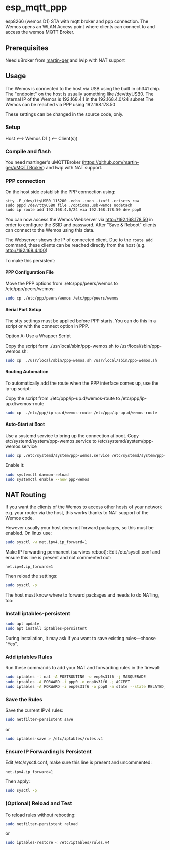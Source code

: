 # esp_mqtt_ppp
esp8266 (wemos D1) STA with mqtt broker and ppp connection.
The Wemos opens an WLAN Access point where clients can connect to and access the wemos MQTT Broker.

## Prerequisites
Need uBroker from [martin-ger](https://github.com/martin-ger/uMQTTBroker) and lwip with NAT support

## Usage
The Wemos is connected to the host via USB using the built in ch341 chip. The "endpoint" on the host is usually something like /dev/ttyUSB0.
The internal IP of the Wemos is 192.168.4.1 in the 192.168.4.0/24 subnet
The Wemos can be reached via PPP using 192.168.178.50

These settings can be changed in the source code, only.

### Setup
Host <--> Wemos D1 ( <-- Client(s))

### Compile and flash

You need martinger's uMQTTBroker (https://github.com/martin-ger/uMQTTBroker) and lwip with NAT support.

### PPP connection

On the host side establish the PPP connection using:
```
stty -F /dev/ttyUSB0 115200 -echo -ixon -ixoff -crtscts raw
sudo pppd /dev/ttyUSB0 file ./options.usb-wemos nodetach
sudo ip route add 192.168.4.0/24 via 192.168.178.50 dev ppp0
```

You can now access the Wemos Webserver via http://192.168.178.50 in order to configure the SSID and password.
After "Save & Reboot" clients can connect to the Wemos using this data.

The Webserver shows the IP of connected client. Due to the `route add` command, these clients can be reached directly from the host (e.g. http://192.168.4.100)

To make this persistent:
#### PPP Configuration File
Move the PPP options from ./etc/ppp/peers/wemos to /etc/ppp/peers/wemos:

```bash
sudo cp ./etc/ppp/peers/wemos /etc/ppp/peers/wemos
```
#### Serial Port Setup
The stty settings must be applied before PPP starts. You can do this in a script or with the connect option in PPP.

Option A: Use a Wrapper Script

Copy the script form ./usr/local/sbin/ppp-wemos.sh to /usr/local/sbin/ppp-wemos.sh:

```bash
sudo cp  ./usr/local/sbin/ppp-wemos.sh /usr/local/sbin/ppp-wemos.sh
```
#### Routing Automation
To automatically add the route when the PPP interface comes up, use the ip-up script:

Copy the script from ./etc/ppp/ip-up.d/wemos-route to /etc/ppp/ip-up.d/wemos-route
```bash
sudo cp  ./etc/ppp/ip-up.d/wemos-route /etc/ppp/ip-up.d/wemos-route
```

#### Auto-Start at Boot
Use a systemd service to bring up the connection at boot.
Copy etc/systemd/system/ppp-wemos.service to /etc/systemd/system/ppp-wemos.service

```bash
sudo cp ./etc/systemd/system/ppp-wemos.service /etc/systemd/system/ppp-wemos.service
```
Enable it:

```bash
sudo systemctl daemon-reload
sudo systemctl enable --now ppp-wemos
```

## NAT Routing

If you want the clients of the Wemos to access other hosts of your network e.g. your router via the host, this works thanks to NAT support  of the Wemos code.

However usually your host does not forward packages, so this must be enabled.
On linux use:

```sh
sudo sysctl -w net.ipv4.ip_forward=1
```
Make IP forwarding permanent (survives reboot):
Edit /etc/sysctl.conf and ensure this line is present and not commented out:

```Code
net.ipv4.ip_forward=1
```
Then reload the settings:
```sh
sudo sysctl -p
```

The  host must know where to forward packages and needs to do NATing, too:

### Install iptables-persistent
```sh
sudo apt update
sudo apt install iptables-persistent
```

During installation, it may ask if you want to save existing rules—choose "Yes".

### Add iptables Rules
Run these commands to add your NAT and forwarding rules in the firewall:

```sh
sudo iptables -t nat -A POSTROUTING -o enp0s31f6 -j MASQUERADE
sudo iptables -A FORWARD -i ppp0 -o enp0s31f6 -j ACCEPT
sudo iptables -A FORWARD -i enp0s31f6 -o ppp0 -m state --state RELATED,ESTABLISHED -j ACCEPT
```
### Save the Rules
Save the current IPv4 rules:

```sh
sudo netfilter-persistent save
```
or

```sh
sudo iptables-save > /etc/iptables/rules.v4
```

### Ensure IP Forwarding Is Persistent
Edit /etc/sysctl.conf, make sure this line is present and uncommented:

```Code
net.ipv4.ip_forward=1
```
Then apply:

```sh
sudo sysctl -p
```
### (Optional) Reload and Test
To reload rules without rebooting:

```sh
sudo netfilter-persistent reload
```
or
```sh
sudo iptables-restore < /etc/iptables/rules.v4
```
